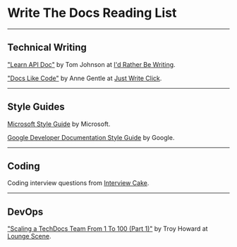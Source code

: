 Write The Docs Reading List
===========================
-----------------
Technical Writing
-----------------

["Learn API Doc"](http://idratherbewriting.com/learnapidoc/) by Tom Johnson at [I'd Rather Be Writing](http://idratherbewriting.com/).

["Docs Like Code"](https://www.docslikecode.com/book/) by Anne Gentle at [Just Write Click](https://justwriteclick.com/).

------------
Style Guides
------------

[Microsoft Style Guide](https://docs.microsoft.com/en-us/style-guide/) by Microsoft.

[Google Developer Documentation Style Guide](https://developers.google.com/style/) by Google.

------
Coding
------

Coding interview questions from [Interview Cake](https://www.interviewcake.com/).

------
DevOps
------

["Scaling a TechDocs Team From 1 To 100 (Part 1)"](http://blog.thoward37.me/articles/scaling-a-techdocs-team-from-1-to-100-(part-1)/) by Troy Howard at [Lounge Scene](http://blog.thoward37.me/).
